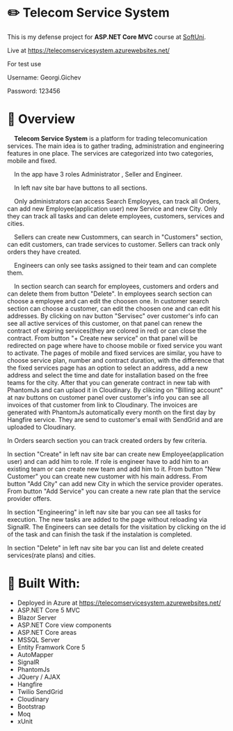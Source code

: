 # :pencil2: Telecom Service System
This is my defense project for **ASP.NET Core MVC** course at [SoftUni](https://softuni.bg). 

Live at <a href='https://telecomservicesystem.azurewebsites.net/'>https://telecomservicesystem.azurewebsites.net/</a>

For test use 

Username: Georgi.Gichev

Password: 123456

# :memo: Overview
&nbsp;&nbsp;&nbsp;&nbsp;**Telecom Service System** is a platform for trading telecomunication services. The main idea is to gather trading, administration and engineering features in one place. The services are categorized into two categories, mobile and fixed.
  
&nbsp;&nbsp;&nbsp;&nbsp;In the app have 3 roles Administrator , Seller and Engineer.

&nbsp;&nbsp;&nbsp;&nbsp;In left nav site bar have buttons to all sections.

&nbsp;&nbsp;&nbsp;&nbsp;Only administrators can access Search Employyes, can track all Orders, can add new Employee(application user) new Service and new City. Only they can track all tasks and can delete employees, customers, services and cities.

&nbsp;&nbsp;&nbsp;&nbsp;Sellers can create new Custommers, can search in "Customers" section, can edit customers, can trade services to customer. Sellers can track only orders they have created.

&nbsp;&nbsp;&nbsp;&nbsp;Engineers can only see tasks assigned to their team and can complete them.


&nbsp;&nbsp;&nbsp;&nbsp;In section search can search for employees, customers and orders and can delete them from button "Delete". In employees search section can choose a employee and can edit the choosen one. 
In customer search section can choose a customer, can edit the choosen one and can edit his addresses. By clicking on nav button "Servisec" over customer's info can see all active services of this customer, on that panel can renew the contract of expiring services(they are colored in red) or can close the contract. From button "+ Create new service" on that panel will be redirected on page where have to choose mobile or fixed service you want to activate. The pages of mobile and fixed services are similar, you have to choose service plan, number and contract duration, with the difference that the fixed services page has an option to select an address, add a new address and select the time and date for installation based on the free teams for the city. After that you can generate contract in new tab with PhantomJs and can uplaod it in Cloudinary.
By clikcing on "Billing account" at nav buttons on customer panel over customer's info you can see all invoices of that customer from link to Cloudinary. 
The invoices are generated with PhantomJs automatically every month on the first day by Hangfire service. They are send to customer's email with SendGrid and are uploaded to Cloudinary.

In Orders search section you can track created orders by few criteria.

In section "Create" in left nav site bar can create new Employee(application user) and can add him to role. If role is engineer have to add him to an existing team or can create new team and add him to it. From button "New Customer" you can create new customer with his main address. From button "Add City" can add new City in which the service provider operates. From button "Add Service" you can create a new rate plan that the service provider offers.

In section "Engineering" in left nav site bar you can see all tasks for execution. The new tasks are added to the page without reloading via SignalR. The Engineers can see details for the visitation by clicking on the id of the task and can finish the task if the instalation is completed.

In section "Delete" in left nav site bar you can list and delete created services(rate plans) and cities.


# :hammer: Built With:
* Deployed in Azure at <a href='https://telecomservicesystem.azurewebsites.net/'>https://telecomservicesystem.azurewebsites.net/</a>
* ASP.NET Core 5 MVC
* Blazor Server
* ASP.NET Core view components
* ASP.NET Core areas
* MSSQL Server
* Entity Framwork Core 5
* AutoMapper
* SignalR
* PhantomJs
* JQuery / AJAX
* Hangfire
* Twilio SendGrid
* Cloudinary
* Bootstrap
* Moq
* xUnit
